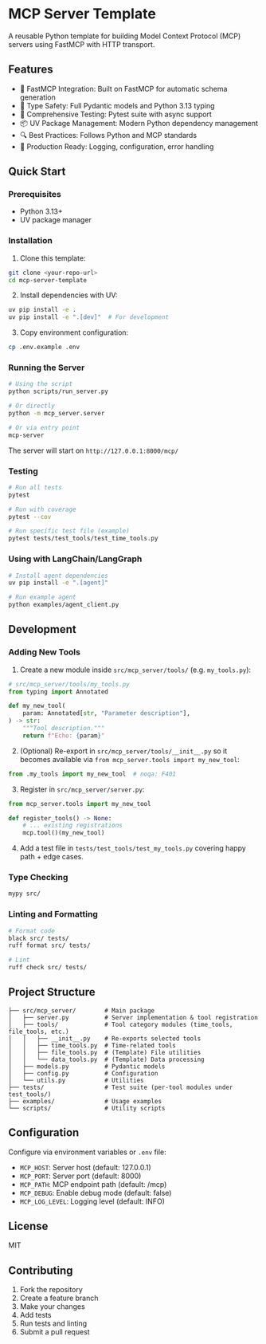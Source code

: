 # MCP Server Template

A reusable Python template for building Model Context Protocol (MCP) servers using FastMCP with HTTP transport.

## Features

- 🚀 FastMCP Integration: Built on FastMCP for automatic schema generation
- 🔧 Type Safety: Full Pydantic models and Python 3.13 typing
- 🧪 Comprehensive Testing: Pytest suite with async support
- 📦 UV Package Management: Modern Python dependency management
- 🔍 Best Practices: Follows Python and MCP standards
- 🎯 Production Ready: Logging, configuration, error handling

## Quick Start

### Prerequisites

- Python 3.13+
- UV package manager

### Installation

1. Clone this template:
```bash
git clone <your-repo-url>
cd mcp-server-template
```

2. Install dependencies with UV:
```bash
uv pip install -e .
uv pip install -e ".[dev]"  # For development
```

3. Copy environment configuration:
```bash
cp .env.example .env
```

### Running the Server

```bash
# Using the script
python scripts/run_server.py

# Or directly
python -m mcp_server.server

# Or via entry point
mcp-server
```

The server will start on `http://127.0.0.1:8000/mcp/`

### Testing

```bash
# Run all tests
pytest

# Run with coverage
pytest --cov

# Run specific test file (example)
pytest tests/test_tools/test_time_tools.py
```

### Using with LangChain/LangGraph

```bash
# Install agent dependencies
uv pip install -e ".[agent]"

# Run example agent
python examples/agent_client.py
```

## Development

### Adding New Tools

1. Create a new module inside `src/mcp_server/tools/` (e.g. `my_tools.py`):
```python
# src/mcp_server/tools/my_tools.py
from typing import Annotated

def my_new_tool(
    param: Annotated[str, "Parameter description"],
) -> str:
    """Tool description."""
    return f"Echo: {param}"
```

2. (Optional) Re-export in `src/mcp_server/tools/__init__.py` so it becomes available via `from mcp_server.tools import my_new_tool`:
```python
from .my_tools import my_new_tool  # noqa: F401
```

3. Register in `src/mcp_server/server.py`:
```python
from mcp_server.tools import my_new_tool

def register_tools() -> None:
    # ... existing registrations
    mcp.tool()(my_new_tool)
```

4. Add a test file in `tests/test_tools/test_my_tools.py` covering happy path + edge cases.

### Type Checking

```bash
mypy src/
```

### Linting and Formatting

```bash
# Format code
black src/ tests/
ruff format src/ tests/

# Lint
ruff check src/ tests/
```

## Project Structure

```
├── src/mcp_server/        # Main package
│   ├── server.py          # Server implementation & tool registration
│   ├── tools/             # Tool category modules (time_tools, file_tools, etc.)
│   │   ├── __init__.py    # Re-exports selected tools
│   │   ├── time_tools.py  # Time-related tools
│   │   ├── file_tools.py  # (Template) File utilities
│   │   └── data_tools.py  # (Template) Data processing
│   ├── models.py          # Pydantic models
│   ├── config.py          # Configuration
│   └── utils.py           # Utilities
├── tests/                 # Test suite (per-tool modules under test_tools/)
├── examples/              # Usage examples
└── scripts/               # Utility scripts
```

## Configuration

Configure via environment variables or `.env` file:

- `MCP_HOST`: Server host (default: 127.0.0.1)
- `MCP_PORT`: Server port (default: 8000)
- `MCP_PATH`: MCP endpoint path (default: /mcp)
- `MCP_DEBUG`: Enable debug mode (default: false)
- `MCP_LOG_LEVEL`: Logging level (default: INFO)

## License

MIT

## Contributing

1. Fork the repository
2. Create a feature branch
3. Make your changes
4. Add tests
5. Run tests and linting
6. Submit a pull request
